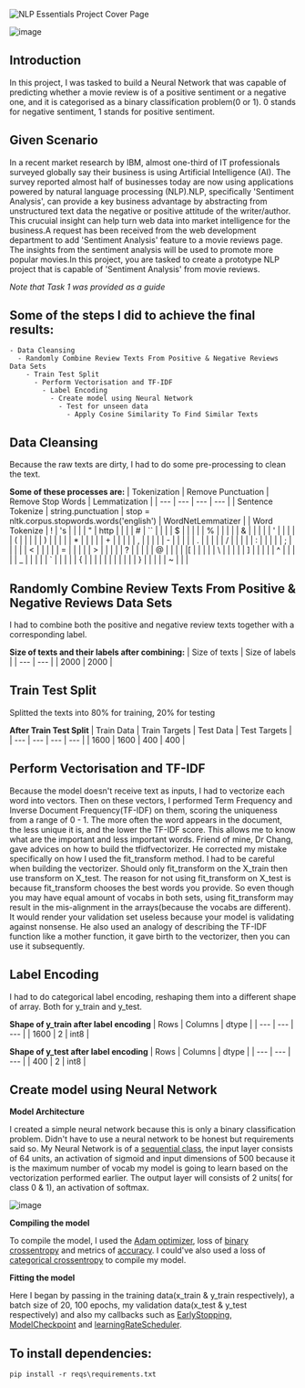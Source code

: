 
![NLP Essentials Project Cover Page](https://user-images.githubusercontent.com/89140773/207842683-4443f5b6-b20e-487a-9eee-6e7af3fa2638.png)


![image](https://user-images.githubusercontent.com/89140773/208248644-3efdad3a-9ce7-4375-87fb-4065ca44c00e.png)

## Introduction
In this project, I was tasked to build a Neural Network that was capable of predicting whether a movie review is of a positive sentiment or a negative one, and it is categorised as a binary classification problem(0 or 1). 0 stands for negative sentiment, 1 stands for positive sentiment. 

## Given Scenario
In a recent market research by IBM, almost one-third of IT professionals surveyed globally say their business is using Artificial Intelligence (AI). The survey reported almost half of businesses today are now using applications powered by natural language processing (NLP).NLP, specifically 'Sentiment Analysis', can provide a key business advantage by abstracting from unstructured text data the negative or positive attitude of the writer/author. This crucuial insight can help turn web data into market intelligence for the business.A request has been received from the web development department to add 'Sentiment Analysis' feature to a movie reviews page.
The insights from the sentiment analysis will be used to promote more popular movies.In this project, you are tasked to create a prototype NLP project that is capable of 'Sentiment Analysis' from movie reviews.

*Note that Task 1 was provided as a guide*

## Some of the steps I did to achieve the final results:

```
- Data Cleansing
  - Randomly Combine Review Texts From Positive & Negative Reviews Data Sets
    - Train Test Split
      - Perform Vectorisation and TF-IDF
        - Label Encoding
          - Create model using Neural Network
            - Test for unseen data
              - Apply Cosine Similarity To Find Similar Texts
```

## Data Cleansing
Because the raw texts are dirty, I had to do some pre-processing to clean the text.

**Some of these processes are:**
| Tokenization | Remove Punctuation | Remove Stop Words | Lemmatization | 
| --- | --- | --- | --- |
| Sentence Tokenize | string.punctuation | stop = nltk.corpus.stopwords.words('english') | WordNetLemmatizer |
| Word Tokenize | ! | 's |  |
|  | " | http |  |
|  | # | `` |  |
|  | $ |  |  |
|  | % |  |  |
|  | & |  |  |
|  | ' |  |  |
|  | ( |  |  |
|  | ) |  |  |
|  | * |  |  |
|  | + |  |  |
|  | , |  |  |
|  | - |  |  |
|  | . |  |  |
|  | / |  |  |
|  | : |  |  |
|  | ; |  |  |
|  | < |  |  |
|  | = |  |  |
|  | > |  |  |
|  | ? |  |  |
|  | @ |  |  |
|  |[ |  |  |
|  | \ |  |  |
|  | ] |  |  |
|  | ^ |  |  |
|  | _ |  |  |
|  | ` |  |  |
|  | { |  |  |
|  | | |  |  |
|  | } |  |  |
|  | ~ |  |  |

## Randomly Combine Review Texts From Positive & Negative Reviews Data Sets
I had to combine both the positive and negative review texts together with a corresponding label.

**Size of texts and their labels after combining:**
| Size of texts | Size of labels |
| --- | --- | 
| 2000 | 2000 |

## Train Test Split
Splitted the texts into 80% for training, 20% for testing


**After Train Test Split**
| Train Data | Train Targets | Test Data | Test Targets |
| --- | --- | --- | --- |
| 1600 | 1600 | 400 | 400 |

## Perform Vectorisation and TF-IDF
Because the model doesn't receive text as inputs, I had to vectorize each word into vectors. Then on these vectors, I performed Term Frequency and Inverse Document Frequency(TF-IDF) on them, scoring the uniqueness from a range of 0 - 1. The more often the word appears in the document, the less unique it is, and the lower the TF-IDF score. This allows me to know what are the important and less important words. Friend of mine, Dr Chang, gave advices on how to build the tfidfvectorizer. He corrected my mistake specifically on how I used the fit_transform method. I had to be careful when building the vectorizer. Should only fit_transform on the X_train then use transform on X_test. The reason for not using fit_transform on X_test is because fit_transform chooses the best words you provide. So even though you may have equal amount of vocabs in both sets, using fit_transform may result in the mis-alignment in the arrays(because the vocabs are different). It would render your validation set useless because your model is validating against nonsense. He also used an analogy of describing the TF-IDF function like a mother function, it gave birth to the vectorizer,  then you can use it subsequently.

## Label Encoding
I had to do categorical label encoding, reshaping them into a different shape of array. Both for y_train and y_test. 

**Shape of y_train after label encoding**
| Rows | Columns | dtype |
| --- | --- | --- |
| 1600 | 2 | int8 |

**Shape of y_test after label encoding**
| Rows | Columns | dtype |
| --- | --- | --- |
| 400 | 2 | int8 |

## Create model using Neural Network
**Model Architecture**

I created a simple neural network because this is only a binary classification problem. Didn't have to use a neural network to be honest but requirements said so. My Neural Network is of a [sequential class](https://keras.io/guides/sequential_model/), the input layer consists of 64 units, an activation of sigmoid and input dimensions of 500 because it is the maximum number of vocab my model is going to learn based on the vectorization performed earlier. The output layer will consists of 2 units( for class 0 & 1), an activation of softmax. 

![image](https://user-images.githubusercontent.com/89140773/209499086-315dcb72-2c07-4247-ae23-5d6c3c996412.png)

**Compiling the model**

To compile the model, I used the [Adam optimizer](https://keras.io/api/optimizers/adam/), loss of [binary crossentropy](https://keras.io/api/losses/probabilistic_losses/#binary_crossentropy-function) and metrics of [accuracy](https://keras.io/api/metrics/accuracy_metrics/). I could've also used a loss of [categorical crossentropy](https://keras.io/api/losses/probabilistic_losses/#categorical_crossentropy-function) to compile my model.

**Fitting the model**

Here I began by passing in the training data(x_train & y_train respectively),  a batch size of 20, 100 epochs, my validation data(x_test & y_test respectively) and also my callbacks such as [EarlyStopping](https://keras.io/api/callbacks/early_stopping/), [ModelCheckpoint](https://keras.io/api/callbacks/model_checkpoint/) and [learningRateScheduler](https://keras.io/api/callbacks/learning_rate_scheduler/).



## To install dependencies:
```
pip install -r reqs\requirements.txt
```





